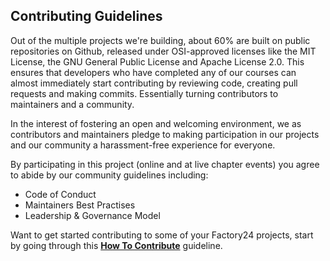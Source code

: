## Contributing Guidelines

Out of the multiple projects we're building, about 60% are built on public repositories on Github, released under 
OSI-approved licenses like the MIT License, the GNU General Public License and Apache License 2.0. This ensures 
that developers who have completed any of our courses can almost immediately start contributing by reviewing code, 
creating pull requests and making commits. Essentially turning contributors to maintainers and a community.

In the interest of fostering an open and welcoming environment, we as contributors and maintainers pledge to making 
participation in our projects and our community a harassment-free experience for everyone.

By participating in this project (online and at live chapter events) you agree to abide by our community guidelines 
including:

* Code of Conduct
* Maintainers Best Practises
* Leadership & Governance Model

Want to get started contributing to some of your Factory24 projects, start by going through this **[How To Contribute]()** 
guideline.